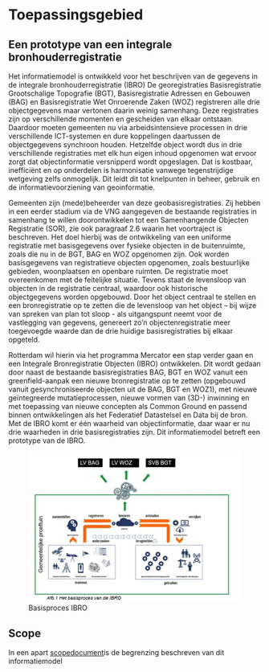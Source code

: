 # Toepassingsgebied

##  Een prototype van een integrale bronhouderregistratie
Het informatiemodel is ontwikkeld voor het beschrijven van de gegevens in de integrale bronhouderregistratie (IBRO)
De georegistraties Basisregistratie Grootschalige Topografie (BGT), Basisregistratie Adressen en
Gebouwen (BAG) en Basisregistratie Wet Onroerende Zaken (WOZ) registreren alle drie
objectgegevens maar vertonen daarin weinig samenhang. Deze registraties zijn op verschillende
momenten en gescheiden van elkaar ontstaan. Daardoor moeten gemeenten nu via arbeidsintensieve
processen in drie verschillende ICT-systemen en dure koppelingen daartussen de objectgegevens
synchroon houden. Hetzelfde object wordt dus in drie verschillende registraties met elk hun eigen
inhoud opgenomen wat ervoor zorgt dat objectinformatie versnipperd wordt opgeslagen. Dat is
kostbaar, inefficiënt en op onderdelen is harmonisatie vanwege tegenstrijdige wetgeving zelfs
onmogelijk. Dit  leidt dit tot knelpunten in beheer, gebruik en de informatievoorziening van geoinformatie.

Gemeenten zijn (mede)beheerder van deze geobasisregistraties. Zij hebben in een eerder stadium via
de VNG aangegeven de bestaande registraties in samenhang te willen doorontwikkelen tot een
Samenhangende Objecten Registratie (SOR), zie ook paragraaf 2.6 waarin het voortraject is
beschreven. Het doel hierbij was de ontwikkeling van een uniforme registratie met basisgegevens over
fysieke objecten in de buitenruimte, zoals die nu in de BGT, BAG en WOZ opgenomen zijn. Ook
worden basisgegevens van registratieve objecten opgenomen, zoals bestuurlijke gebieden,
woonplaatsen en openbare ruimten. De registratie moet overeenkomen met de feitelijke situatie.
Tevens staat de levensloop van objecten in de registratie centraal, waardoor ook historische
objectgegevens worden opgebouwd. Door het object centraal te stellen en een bronregistratie op te
zetten die de levensloop van het object – bij wijze van spreken van plan tot sloop - als uitgangspunt
neemt voor de vastlegging van gegevens, genereert zo’n objectenregistratie meer toegevoegde
waarde dan de drie huidige basisregistraties bij elkaar opgeteld.

Rotterdam wil hierin via het programma Mercator een stap verder gaan en een Integrale
Bronregistratie Objecten (IBRO) ontwikkelen. Dit wordt gedaan door naast de bestaande
basisregistraties BAG, BGT en WOZ vanuit een greenfield-aanpak een nieuwe bronregistratie op te
zetten (opgebouwd vanuit gesynchroniseerde objecten uit de BAG, BGT en WOZ1), met nieuwe
geïntegreerde mutatieprocessen, nieuwe vormen van (3D-) inwinning en met toepassing van nieuwe
concepten als Common Ground en passend binnen ontwikkelingen als het Federatief Datastelsel en
Data bij de bron.
Met de IBRO komt er één waarheid van objectinformatie, daar waar er nu drie waarheden in drie
basisregistraties zijn. 
Dit informatiemodel betreft een prototype van de IBRO.

<figure>
    <img src="media/basisproces_IBRO.jpg">
    <figcaption>Basisproces IBRO</figcaption>
</figure>


## Scope
In een apart [scopedocument](https://geonovum.github.io/ibro-scope/)is de begrenzing beschreven van dit informatiemodel